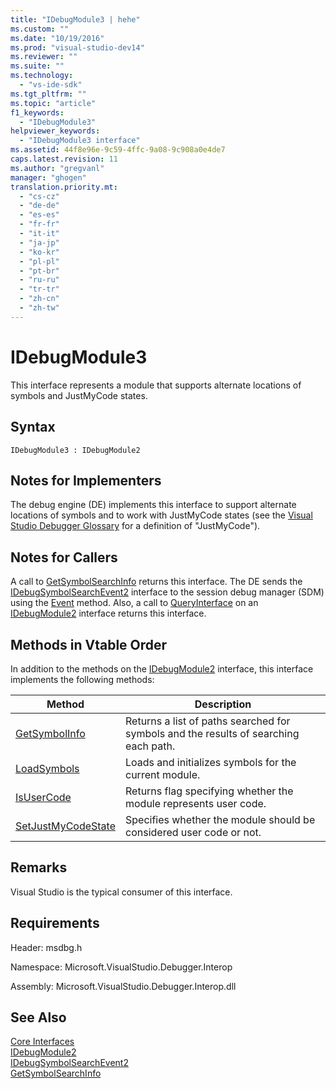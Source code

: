 ```yaml
---
title: "IDebugModule3 | hehe"
ms.custom: ""
ms.date: "10/19/2016"
ms.prod: "visual-studio-dev14"
ms.reviewer: ""
ms.suite: ""
ms.technology: 
  - "vs-ide-sdk"
ms.tgt_pltfrm: ""
ms.topic: "article"
f1_keywords: 
  - "IDebugModule3"
helpviewer_keywords: 
  - "IDebugModule3 interface"
ms.assetid: 44f8e96e-9c59-4ffc-9a08-9c908a0e4de7
caps.latest.revision: 11
ms.author: "gregvanl"
manager: "ghogen"
translation.priority.mt: 
  - "cs-cz"
  - "de-de"
  - "es-es"
  - "fr-fr"
  - "it-it"
  - "ja-jp"
  - "ko-kr"
  - "pl-pl"
  - "pt-br"
  - "ru-ru"
  - "tr-tr"
  - "zh-cn"
  - "zh-tw"
---
```

# IDebugModule3
This interface represents a module that supports alternate locations of symbols and JustMyCode states.  
  
## Syntax  
  
```  
IDebugModule3 : IDebugModule2  
```  
  
## Notes for Implementers  
 The debug engine (DE) implements this interface to support alternate locations of symbols and to work with JustMyCode states (see the [Visual Studio Debugger Glossary](../extensibility-debugger-reference/visual-studio-debugger-glossary.md) for a definition of "JustMyCode").  
  
## Notes for Callers  
 A call to [GetSymbolSearchInfo](../extensibility-debugger-reference/idebugsymbolsearchevent2--getsymbolsearchinfo.md) returns this interface. The DE sends the [IDebugSymbolSearchEvent2](../extensibility-debugger-reference/idebugsymbolsearchevent2.md) interface to the session debug manager (SDM) using the [Event](../extensibility-debugger-reference/idebugeventcallback2--event.md) method. Also, a call to [QueryInterface](../Topic/QueryInterface.md) on an [IDebugModule2](../extensibility-debugger-reference/idebugmodule2.md) interface returns this interface.  
  
## Methods in Vtable Order  
 In addition to the methods on the [IDebugModule2](../extensibility-debugger-reference/idebugmodule2.md) interface, this interface implements the following methods:  
  
|Method|Description|  
|------------|-----------------|  
|[GetSymbolInfo](../extensibility-debugger-reference/idebugmodule3--getsymbolinfo.md)|Returns a list of paths searched for symbols and the results of searching each path.|  
|[LoadSymbols](../extensibility-debugger-reference/idebugmodule3--loadsymbols.md)|Loads and initializes symbols for the current module.|  
|[IsUserCode](../extensibility-debugger-reference/idebugmodule3--isusercode.md)|Returns flag specifying whether the module represents user code.|  
|[SetJustMyCodeState](../extensibility-debugger-reference/idebugmodule3--setjustmycodestate.md)|Specifies whether the module should be considered user code or not.|  
  
## Remarks  
 Visual Studio is the typical consumer of this interface.  
  
## Requirements  
 Header: msdbg.h  
  
 Namespace: Microsoft.VisualStudio.Debugger.Interop  
  
 Assembly: Microsoft.VisualStudio.Debugger.Interop.dll  
  
## See Also  
 [Core Interfaces](../extensibility-debugger-reference/core-interfaces.md)   
 [IDebugModule2](../extensibility-debugger-reference/idebugmodule2.md)   
 [IDebugSymbolSearchEvent2](../extensibility-debugger-reference/idebugsymbolsearchevent2.md)   
 [GetSymbolSearchInfo](../extensibility-debugger-reference/idebugsymbolsearchevent2--getsymbolsearchinfo.md)